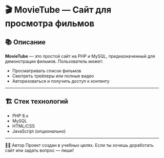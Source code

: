 # 🎬 MovieTube — Сайт для просмотра фильмов

## 📚 Описание

**MovieTube** — это простой сайт на PHP и MySQL, предназначенный для демонстрации фильмов. Пользователь может:
- Просматривать список фильмов
- Смотреть трейлеры или полные видео
- Авторизоваться и получить доступ к контенту

---

## 🏗️ Стек технологий

- PHP 8.x
- MySQL
- HTML/CSS
- JavaScript (опционально)


---


🧑‍💻 Автор
Проект создан в учебных целях.
Если ты хочешь доработать сайт или задать вопрос — пиши!